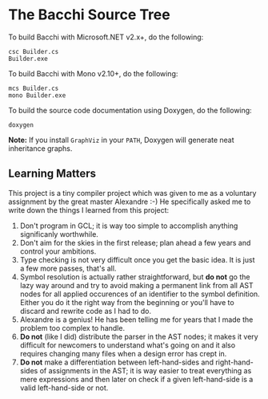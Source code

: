 # The Bacchi Source Tree #
To build Bacchi with Microsoft.NET v2.x+, do the following:

	csc Builder.cs
	Builder.exe

To build Bacchi with Mono v2.10+, do the following:

	mcs Builder.cs
	mono Builder.exe

To build the source code documentation using Doxygen, do the following:

	doxygen

**Note:** If you install `GraphViz` in your `PATH`, Doxygen will generate neat inheritance graphs.

## Learning Matters ##
This project is a tiny compiler project which was given to me as a voluntary assignment by the great master Alexandre :-)  He specifically asked me to write down the things I learned from this project:

1. Don't program in GCL; it is way too simple to accomplish anything significanly worthwhile.
2. Don't aim for the skies in the first release; plan ahead a few years and control your ambitions.
3. Type checking is not very difficult once you get the basic idea.  It is just a few more passes, that's all.
4. Symbol resolution is actually rather straightforward, but **do not** go the lazy way around and try to avoid making a permanent link from all AST nodes for all applied occurences of an identifier to the symbol definition.  Either you do it the right way from the beginning or you'll have to discard and rewrite code as I had to do.
5. Alexandre is a genius!  He has been telling me for years that I made the problem too complex to handle.
6. **Do not** (like I did) distribute the parser in the AST nodes; it makes it very difficult for newcomers to understand what's going on and it also requires changing many files when a design error has crept in.
7. **Do not** make a differentiation between left-hand-sides and right-hand-sides of assignments in the AST; it is way easier to treat everything as mere expressions and then later on check if a given left-hand-side is a valid left-hand-side or not.

